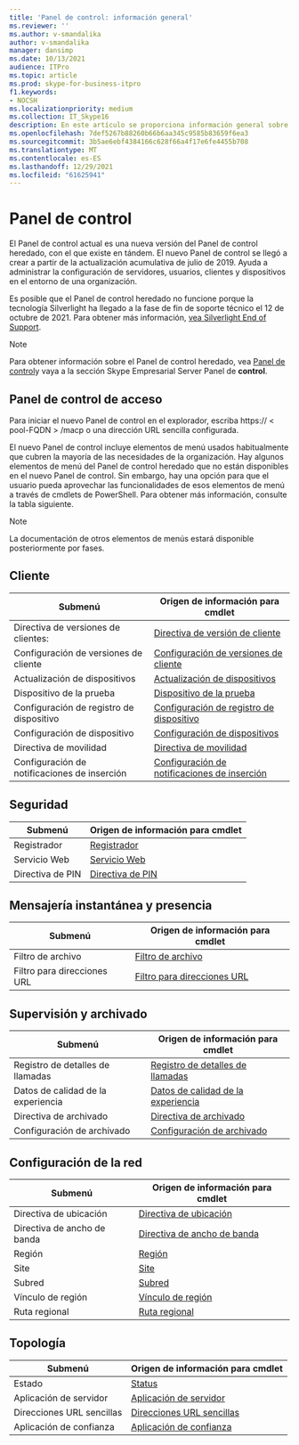 ```yaml
---
title: 'Panel de control: información general'
ms.reviewer: ''
ms.author: v-smandalika
author: v-smandalika
manager: dansimp
ms.date: 10/13/2021
audience: ITPro
ms.topic: article
ms.prod: skype-for-business-itpro
f1.keywords:
- NOCSH
ms.localizationpriority: medium
ms.collection: IT_Skype16
description: En este artículo se proporciona información general sobre el nuevo Panel de control.
ms.openlocfilehash: 7def5267b88260b66b6aa345c9585b83659f6ea3
ms.sourcegitcommit: 3b5ae6ebf4384166c628f66a4f17e6fe4455b708
ms.translationtype: MT
ms.contentlocale: es-ES
ms.lasthandoff: 12/29/2021
ms.locfileid: "61625941"
---
```

# <a name="control-panel"></a>Panel de control

El Panel de control actual es una nueva versión del Panel de control heredado, con el que existe en tándem. El nuevo Panel de control se llegó a crear a partir de la actualización acumulativa de julio de 2019. Ayuda a administrar la configuración de servidores, usuarios, clientes y dispositivos en el entorno de una organización.

Es posible que el Panel de control heredado no funcione porque la tecnología Silverlight ha llegado a la fase de fin de soporte técnico el 12 de octubre de 2021. Para obtener más información, [vea Silverlight End of Support](https://support.microsoft.com/windows/silverlight-end-of-support-0a3be3c7-bead-e203-2dfd-74f0a64f1788).

> [!NOTE]
> Para obtener información sobre el Panel de control heredado, vea [Panel de control](../SfbServer/management-tools/install-and-open-administrative-tools.md)y vaya a la sección Skype Empresarial Server Panel de **control**.

## <a name="access-control-panel"></a>Panel de control de acceso

Para iniciar el nuevo Panel de control en el explorador, escriba https:// &lt; pool-FQDN &gt; /macp o una dirección URL sencilla configurada.

El nuevo Panel de control incluye elementos de menú usados habitualmente que cubren la mayoría de las necesidades de la organización. Hay algunos elementos de menú del Panel de control heredado que no están disponibles en el nuevo Panel de control. Sin embargo, hay una opción para que el usuario pueda aprovechar las funcionalidades de esos elementos de menú a través de cmdlets de PowerShell. Para obtener más información, consulte la tabla siguiente.

> [!NOTE]
> La documentación de otros elementos de menús estará disponible posteriormente por fases.

## <a name="client"></a>Cliente

|Submenú  |Origen de información para cmdlet  |
|---------|---------|
|Directiva de versiones de clientes:         |    [Directiva de versión de cliente](use-powershell-client-menu.md#client-version-policy)     |
|Configuración de versiones de cliente      |  [Configuración de versiones de cliente](use-powershell-client-menu.md#client-version-configuration)       |
|Actualización de dispositivos    | [Actualización de dispositivos](use-powershell-client-menu.md#device-update)        |
|Dispositivo de la prueba     | [Dispositivo de la prueba](use-powershell-client-menu.md#test-device)        |
|Configuración de registro de dispositivo         |    [Configuración de registro de dispositivo](use-powershell-client-menu.md#device-log-configuration)     |
|Configuración de dispositivo         |    [Configuración de dispositivos](use-powershell-client-menu.md#device-configuration)     |
|Directiva de movilidad         |    [Directiva de movilidad](use-powershell-client-menu.md#mobility-policy)     |
|Configuración de notificaciones de inserción         |    [Configuración de notificaciones de inserción](use-powershell-client-menu.md#push-notification-configuration)     |

## <a name="security"></a>Seguridad

|Submenú  |Origen de información para cmdlet  |
|---------|---------|
|Registrador         |    [Registrador](use-powershell-security-menu.md#registrar)     |
|Servicio Web      |  [Servicio Web](use-powershell-security-menu.md#web-service)       |
|Directiva de PIN    | [Directiva de PIN](use-powershell-security-menu.md#pin-policy)        |

## <a name="im-and-presence"></a>Mensajería instantánea y presencia

|Submenú  |Origen de información para cmdlet  |
|---------|---------|
|Filtro de archivo         |    [Filtro de archivo](use-powershell-im-and-presence-menu.md#file-filter)     |
|Filtro para direcciones URL      |  [Filtro para direcciones URL](use-powershell-im-and-presence-menu.md#url-filter)       |

## <a name="monitoring-and-archiving"></a>Supervisión y archivado

|Submenú  |Origen de información para cmdlet  |
|---------|---------|
|Registro de detalles de llamadas       |    [Registro de detalles de llamadas](use-powershell-monitoring-and-archiving-menu.md#call-detail-recording)     |
|Datos de calidad de la experiencia      |  [Datos de calidad de la experiencia](use-powershell-monitoring-and-archiving-menu.md#quality-of-experience-data)       |
|Directiva de archivado       |    [Directiva de archivado](use-powershell-monitoring-and-archiving-menu.md#archiving-policy)     |
|Configuración de archivado      |  [Configuración de archivado](use-powershell-monitoring-and-archiving-menu.md#archiving-configuration)       |

## <a name="network-configuration"></a>Configuración de la red

|Submenú  |Origen de información para cmdlet  |
|---------|---------|
|Directiva de ubicación       |    [Directiva de ubicación](use-powershell-network-configuration-menu.md#location-policy)     |
|Directiva de ancho de banda      |  [Directiva de ancho de banda](use-powershell-network-configuration-menu.md#bandwidth-policy)       |
|Región       |    [Región](use-powershell-network-configuration-menu.md#region)     |
|Site      |  [Site](use-powershell-network-configuration-menu.md#site)       |
|Subred      |  [Subred](use-powershell-network-configuration-menu.md#subnet)       |
|Vínculo de región       |    [Vínculo de región](use-powershell-network-configuration-menu.md#region-link)     |
|Ruta regional      |  [Ruta regional](use-powershell-network-configuration-menu.md#region-route)       |

## <a name="topology"></a>Topología

|Submenú  |Origen de información para cmdlet  |
|---------|---------|
|Estado       |    [Status](use-powershell-topology-menu.md#status)     |
|Aplicación de servidor      |  [Aplicación de servidor](use-powershell-topology-menu.md#server-application)       |
|Direcciones URL sencillas       |    [Direcciones URL sencillas](use-powershell-topology-menu.md#simple-url)     |
|Aplicación de confianza       |    [Aplicación de confianza](use-powershell-topology-menu.md#trusted-application)     |
